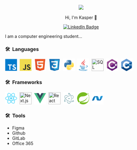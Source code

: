 <p align="center">
<img src="https://media4.giphy.com/media/du3J3cXyzhj75IOgvA/giphy.gif?cid=790b76116cbec102337f0f0b8a4d750a1442dba64e51cd89&rid=giphy.gif&ct=g" height="90"></img>
</p>
<p align="center">Hi, I'm Kasper 👋</p>
<p align="center">
<a href="https://www.linkedin.com/in/kasper-nilssen/"><img src="https://img.shields.io/badge/LinkedIn-blue?style=for-the-badge&logo=linkedin&logoColor=white" alt="LinkedIn Badge"></a>
</p>

I am a computer engineering student...

### 🛠 &nbsp;Languages
<p>
<img src="https://github.com/devicons/devicon/blob/master/icons/typescript/typescript-original.svg" title="Typescript" **alt="Typescript" width="40" height="40"/>&nbsp;
<img src="https://github.com/devicons/devicon/blob/master/icons/javascript/javascript-original.svg" title="Javascript" **alt="Javascript" width="40" height="40"/>&nbsp;
<img src="https://github.com/devicons/devicon/blob/master/icons/html5/html5-original.svg" title="HTML5" **alt="HTML5" width="40" height="40"/>&nbsp;
<img src="https://github.com/devicons/devicon/blob/master/icons/css3/css3-original.svg" title="CSS3" **alt="CSS3" width="40" height="40"/>&nbsp;
<img src="https://github.com/devicons/devicon/blob/master/icons/python/python-original.svg" title="Python" **alt="Python" width="40" height="40"/>&nbsp;
<img src="https://github.com/devicons/devicon/blob/master/icons/java/java-original.svg" title="Java" **alt="Java" width="40" height="40"/>&nbsp;
<img src="https://www.svgrepo.com/show/255832/sql.svg" title="SQL" **alt="SQL" width="40" height="40"/>&nbsp;
<img src="https://github.com/devicons/devicon/blob/master/icons/csharp/csharp-original.svg" title="C#" **alt="C#" width="40" height="40"/>&nbsp;
<img src="https://github.com/devicons/devicon/blob/master/icons/cplusplus/cplusplus-original.svg" title="C++" **alt="C++" width="40" height="40"/>&nbsp;
</p>

### 🛠 &nbsp;Frameworks
<p>
<img src="https://github.com/devicons/devicon/blob/master/icons/react/react-original.svg" title="React" **alt="React" width="40" height="40"/>&nbsp;
<img src="https://seekicon.com/free-icon-download/next-js_1.svg" title="Next.js" **alt="Next.js" width="40" height="40"/>&nbsp;
<img src="https://github.com/devicons/devicon/blob/master/icons/vuejs/vuejs-original.svg" title="Vue" **alt="Vue" width="40" height="40"/>&nbsp;
<img src="https://raw.githubusercontent.com/kristerkari/react-native-svg-transformer/HEAD/images/react-native-logo.png" title="React Native" **alt="React Native" width="40" height="40"/>&nbsp;
<img src="https://github.com/devicons/devicon/blob/master/icons/electron/electron-original.svg" title="Electron" **alt="Electron" width="40" height="40"/>&nbsp;
<img src="https://github.com/devicons/devicon/blob/master/icons/spring/spring-original.svg" title="Spring" **alt="Spring" width="40" height="40"/>&nbsp;
<img src="https://github.com/devicons/devicon/blob/master/icons/dot-net/dot-net-original.svg" title="ASP.NET" **alt="ASP.NET" width="40" height="40"/>&nbsp;
</p>

### 🛠 &nbsp;Tools

- Figma
- Github
- GitLab
- Office 365
